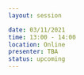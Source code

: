```yaml
---
layout: session

date: 03/11/2021
time: 13:00 - 14:00
location: Online
presenter: TBA
status: upcoming
---
```

